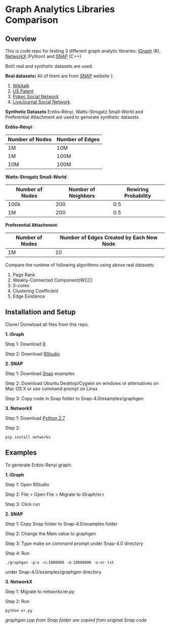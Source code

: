 # Graph Analytics Libraries Comparison 

## Overview
This is code repo for testing 3 different graph analytic libraries: [iGraph](http://igraph.org/redirect.html) (R), [NetworkX](https://networkx.github.io/) (Python)
and [SNAP](http://snap.stanford.edu/) (C++)

Both real and synthetic datasets are used. 

**Real datasets**( All of them are from [SNAP](http://snap.stanford.edu/data/index.html) website ):
1) [Wikitalk](https://snap.stanford.edu/data/wiki-Talk.html)
2) [US Patent](https://snap.stanford.edu/data/cit-Patents.html)
3) [Pokec Social Network](https://snap.stanford.edu/data/soc-pokec.html)
4) [LiveJournal Social Network](https://snap.stanford.edu/data/soc-LiveJournal1.html)

**Synthetic Datasets** 
Erdős–Rényi, Watts-Strogatz Small-World and Preferential Attachment are used to generate synthetic datasets.

**Erdős–Rényi**:

Number of Nodes| Number of Edges 
| ----| -----
| 1M  | 10M          
| 1M  | 100M           
| 10M | 100M   

**Watts-Strogatz Small-World**:

Number of Nodes|Number of Neighbors|Rewiring Probability 
|----|----| ----
|100k| 200 |0.5
|1M| 200 | 0.5

**Preferential Attachment**: 

Number of Nodes| Number of Edges Created by Each New Node
----|----
1M|10

Compare the runtime of following algorithms using above real datasets: 
1) Page Rank
2) Weakly-Connected Component(WCC)
3) 3-cores
4) Clustering Coefficient
5) Edge Existence

## Installation and Setup
Clone/ Donwload all files from this repo.

**1. iGraph**

Step 1: Download [R](https://www.r-project.org/)

Step 2: Download [RStudio](https://www.rstudio.com/)


**2. SNAP**

Step 1: Download [Snap](https://snap.stanford.edu/snap/download.html) examples

Step 2: Download Ubuntu Desktop/Cygwin on windows or alternatives on Mac OS X or use command prompt on Linux

Step 3: Copy code in Snap folder to Snap-4.0/examples/graphgen


**3. NetworkX** 

Step 1: Download [Python 2.7](https://www.python.org/downloads/) 

Step 2: 
```
pip install networkx
```

## Examples

To generate Erdos-Renyi graph:

**1. iGraph** 

Step 1: Open RStudio

Step 2: File > Open File > Migrate to iGraph/er.r

Step 3: Click run

**2. SNAP** 

Step 1: Copy Snap folder to Snap-4.0/examples folder

Step 2: Change the Main value to graphgen

Step 3: Type make on command prompt under Snap-4.0 directory

Step 4: Run

```
./graphgen -g:e -n:1000000 -m:10000000 -o:er.txt
```
under Snap-4.0/examples/graphgen directory 

**3. NetworkX** 

Step 1: Migrate to networkx/er.py

Step 2: Run 
```
python er.py
```


*graphgen.cpp from Snap folder are copied from original Snap code*
